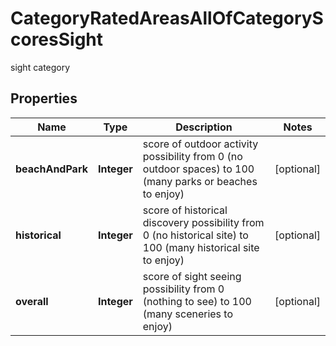

# CategoryRatedAreasAllOfCategoryScoresSight

sight category

## Properties

| Name | Type | Description | Notes |
|------------ | ------------- | ------------- | -------------|
|**beachAndPark** | **Integer** | score of outdoor activity possibility from 0 (no outdoor spaces) to 100 (many parks or beaches to enjoy) |  [optional] |
|**historical** | **Integer** | score of historical discovery possibility from 0 (no historical site) to 100 (many historical site to enjoy) |  [optional] |
|**overall** | **Integer** | score of sight seeing possibility from 0 (nothing to see) to 100 (many sceneries to enjoy) |  [optional] |



